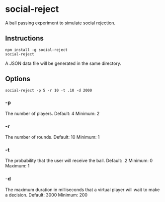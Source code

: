 # social-reject
A ball passing experiment to simulate social rejection.

## Instructions
```
npm install -g social-reject
social-reject
```
A JSON data file will be generated in the same directory.

## Options

```
social-reject -p 5 -r 10 -t .10 -d 2000
```

### -p
The number of players.
Default: 4
Minimum: 2

### -r
The number of rounds.
Default: 10
Minimum: 1

### -t
The probability that the user will receive the ball.
Default: .2
Minimum: 0
Maximum: 1

### -d
The maximum duration in milliseconds that a virtual player will wait to make a decision.
Default: 3000
Minimum: 200